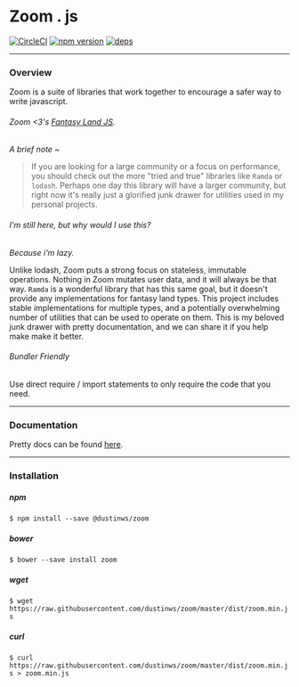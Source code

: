 # Zoom . js

[![CircleCI](https://circleci.com/gh/dustinws/zoom/tree/master.svg?style=shield)](https://circleci.com/gh/dustinws/zoom/tree/master)
[![npm version](https://badge.fury.io/js/%40dustinws%2Fzoom.svg)](https://badge.fury.io/js/%40dustinws%2Fzoom)
[![deps](https://david-dm.org/dustinws/zoom.svg)](https://david-dm.org/dustinws/zoom.svg)

---
### Overview

Zoom is a suite of libraries that work together to encourage a safer way to write javascript.

###### Zoom <3's [Fantasy Land JS](https://github.com/fantasyland/fantasy-land).

*A brief note ~*

> If you are looking for a large community or a focus on performance, you should check out the more "tried and true" libraries like `Ramda` or `lodash`. Perhaps one day this library will have a larger community, but right now it's really just a glorified junk drawer for utilities used in my personal projects.


###### I'm still here, but why would I use this?
*Because i'm lazy.*

Unlike lodash, Zoom puts a strong focus on stateless, immutable operations. Nothing in Zoom mutates user data, and it will always be that way. `Ramda` is a wonderful library that has this same goal, but it doesn't provide any implementations for fantasy land types. This project includes stable implementations for multiple types, and a potentially overwhelming number of utilities that can be used to operate on them. This is my beloved junk drawer with pretty documentation, and we can share it if you help make make it better.

###### Bundler Friendly
Use direct require / import statements to only require the code that you need.

---
### Documentation
Pretty docs can be found [here](https://dustinws.github.io/zoom/).

---
### Installation

##### npm
`$ npm install --save @dustinws/zoom`

##### bower
`$ bower --save install zoom`

##### wget
`$ wget https://raw.githubusercontent.com/dustinws/zoom/master/dist/zoom.min.js`

##### curl
`$ curl https://raw.githubusercontent.com/dustinws/zoom/master/dist/zoom.min.js > zoom.min.js`
